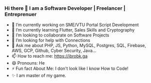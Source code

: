 ### Hi there 👋 I am a Software Developer | Freelancer | Entreprenuer 
- 🔭 I’m currently working on SME/VTU Portal Script Development
- 🌱 I’m currently learning Flutter, Sales Skills and Cryptography
- 👯 I’m looking to collaborate on Software Projects
- 🤔 I’m looking for help with Connections
- 💬 Ask me about PHP, JS, Python, MySQL, Postgres, SQL, Firebase, AWS, GCP, Github, Cyber Security, Java...
- 📫 How to reach me: https://ibrobk.ga
- 😄 Pronouns: He
- ⚡ Fun fact About Me: I don't look like I know How to Code!
- ✨ I am master of my game.

<!--
**ibrobk2/ibrobk2** is a ✨ _special_ ✨ repository because its `README.md` (this file) appears on your GitHub profile.

Here are some ideas to get you started:

- 🔭 I’m currently working on ...
- 🌱 I’m currently learning ...
- 👯 I’m looking to collaborate on ...
- 🤔 I’m looking for help with ...
- 💬 Ask me about ...
- 📫 How to reach me: ...
- 😄 Pronouns: ...
- ⚡ Fun fact: ...
-->
